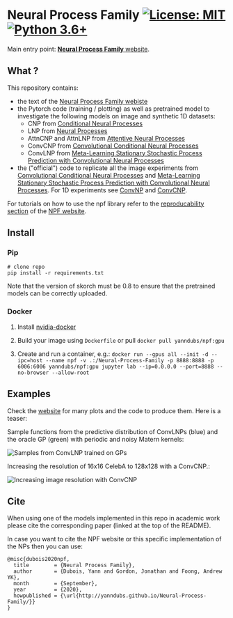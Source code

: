 # Neural Process Family [![License: MIT](https://img.shields.io/badge/License-MIT-yellow.svg)](https://github.com/YannDubs/Neural-Process-Family/blob/master/LICENSE) [![Python 3.6+](https://img.shields.io/badge/python-3.6+-blue.svg)](https://www.python.org/downloads/release/python-360/)

Main entry point: [**Neural Process Family** website](https://yanndubs.github.io/Neural-Process-Family/text/Intro.html).

## What ?

This repository contains:
- the text of the [Neural Process Family webiste](https://yanndubs.github.io/Neural-Process-Family/text/Intro.html)
- the Pytorch code (training / plotting) as well as pretrained model to investigate the following models on image and synthetic 1D datasets:
    - CNP from [Conditional Neural Processes](https://arxiv.org/abs/1807.01613)
    - LNP from [Neural Processes](https://arxiv.org/abs/1807.01622)
    - AttnCNP and AttnLNP from [Attentive Neural Processes](https://arxiv.org/abs/1901.05761)
    - ConvCNP from [Convolutional Conditional Neural Processes](https://arxiv.org/abs/1910.13556) 
    - ConvLNP from [Meta-Learning Stationary Stochastic Process Prediction with Convolutional Neural Processes](https://arxiv.org/abs/2007.01332) 
- the ("official") code to replicate all the image experiments from [Convolutional Conditional Neural Processes](https://arxiv.org/abs/1910.13556) and [Meta-Learning Stationary Stochastic Process Prediction with Convolutional Neural Processes](https://arxiv.org/abs/2007.01332). For 1D experiments see [ConvNP](https://github.com/wesselb/NeuralProcesses.jl) and [ConvCNP](https://github.com/cambridge-mlg/convcnp).

For tutorials on how to use the npf library refer to the [reproducability section](https://yanndubs.github.io/Neural-Process-Family/reproducibility/CNP.html) of the [NPF website](https://yanndubs.github.io/Neural-Process-Family/text/Intro.html).

## Install

### Pip

```
# clone repo
pip install -r requirements.txt
```

Note that the version of skorch must be 0.8 to ensure that the pretrained models can be correctly uploaded.

### Docker

1. Install [nvidia-docker](https://github.com/NVIDIA/nvidia-docker)

2. Build your image using `Dockerfile` or pull `docker pull yanndubs/npf:gpu`

3. Create and run a container, e.g.:
`docker run --gpus all --init -d --ipc=host --name npf -v .:/Neural-Process-Family -p 8888:8888 -p 6006:6006 yanndubs/npf:gpu jupyter lab --ip=0.0.0.0 --port=8888 --no-browser --allow-root`

## Examples

Check the [website](https://yanndubs.github.io/Neural-Process-Family/text/Intro.html) for many plots and the code to produce them.
Here is a teaser:

Sample functions from the predictive distribution of ConvLNPs (blue) and the oracle GP (green) with periodic and noisy Matern kernels:

![Samples from ConvLNP trained on GPs](jupyter/gifs/ConvLNP_norbf_gp_extrap.gif)

Increasing the resolution of 16x16 CelebA to 128x128 with a ConvCNP.:

![Increasing image resolution with ConvCNP](jupyter/images/ConvCNP_superes.png)

## Cite

When using one of the models implemented in this repo in academic work please cite the corresponding paper (linked at the top of the README).

In case you want to cite the NPF website or this specific implementation of the NPs then you can use:

```
@misc{dubois2020npf,
  title        = {Neural Process Family},
  author       = {Dubois, Yann and Gordon, Jonathan and Foong, Andrew YK},
  month        = {September},
  year         = {2020},
  howpublished = {\url{http://yanndubs.github.io/Neural-Process-Family/}}
}
```


